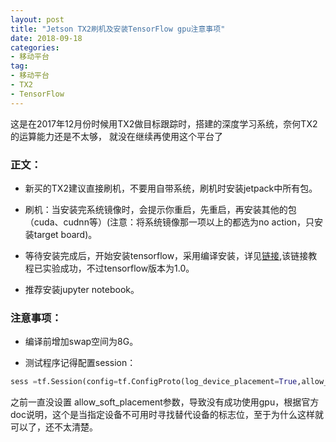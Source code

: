 ```yaml
---
layout: post
title: "Jetson TX2刷机及安装TensorFlow gpu注意事项"
date: 2018-09-18
categories:
- 移动平台
tag:
- 移动平台
- TX2
- TensorFlow
---
```

这是在2017年12月份时候用TX2做目标跟踪时，搭建的深度学习系统，奈何TX2的运算能力还是不太够，
就没在继续再使用这个平台了

### 正文：

- 新买的TX2建议直接刷机，不要用自带系统，刷机时安装jetpack中所有包。

- 刷机：当安装完系统镜像时，会提示你重启，先重启，再安装其他的包（cuda、cudnn等）(注意：将系统镜像那一项以上的都选为no action，只安装target board)。

- 等待安装完成后，开始安装tensorflow，采用编译安装，详见[链接](https://syed-ahmed.gitbooks.io/nvidia-jetson-tx2-recipes/content/first-question.html ),该链接教程已实验成功，不过tensorflow版本为1.0。

- 推荐安装jupyter notebook。

### 注意事项：
- 编译前增加swap空间为8G。

- 测试程序记得配置session：
```python
sess =tf.Session(config=tf.ConfigProto(log_device_placement=True,allow_soft_placement=True))
```

之前一直没设置 allow_soft_placement参数，导致没有成功使用gpu，根据官方doc说明，这个是当指定设备不可用时寻找替代设备的标志位，至于为什么这样就可以了，还不太清楚。
